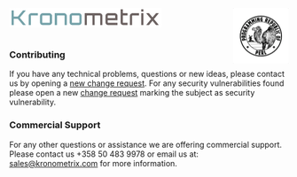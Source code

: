 <img src="/docs/img/k-logo.png" align="left" height="35" width="275" />
<img src="/docs/img/perl_logo.png" align="right" height="100" width="100" />
<br/><br/>
<br/>

### Contributing

If you have any technical problems, questions or new ideas, please
contact us by opening a [new change request](https://github.com/kronometrix/recording/issues). For any security vulnerabilities found please open a new
[change request](https://github.com/kronometrix/recording/issues) marking
the subject as security vulnerability.


### Commercial Support
For any other questions or assistance we are offering commercial support.
Please contact us +358 50 483 9978 or email us at: sales@kronometrix.com for
more information.
